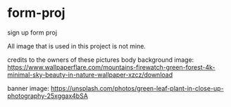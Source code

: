 # form-proj
sign up form proj

All image that is used in this project is not mine.

credits to the owners of these pictures
body background image: https://www.wallpaperflare.com/mountains-firewatch-green-forest-4k-minimal-sky-beauty-in-nature-wallpaper-xzcz/download

banner image: https://unsplash.com/photos/green-leaf-plant-in-close-up-photography-25xggax4bSA